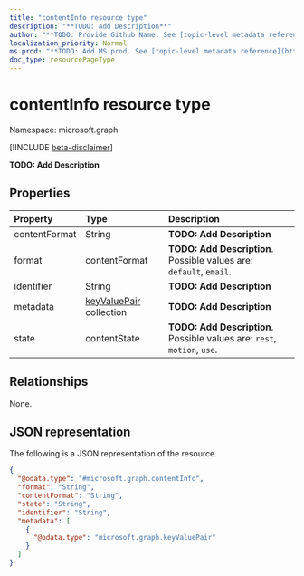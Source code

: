 ```yaml
---
title: "contentInfo resource type"
description: "**TODO: Add Description**"
author: "**TODO: Provide Github Name. See [topic-level metadata reference](https://msgo.azurewebsites.net/add/document/guidelines/metadata.html#topic-level-metadata)**"
localization_priority: Normal
ms.prod: "**TODO: Add MS prod. See [topic-level metadata reference](https://msgo.azurewebsites.net/add/document/guidelines/metadata.html#topic-level-metadata)**"
doc_type: resourcePageType
---
```


# contentInfo resource type

Namespace: microsoft.graph

[!INCLUDE [beta-disclaimer](../../includes/beta-disclaimer.md)]

**TODO: Add Description**

## Properties
|Property|Type|Description|
|:---|:---|:---|
|contentFormat|String|**TODO: Add Description**|
|format|contentFormat|**TODO: Add Description**. Possible values are: `default`, `email`.|
|identifier|String|**TODO: Add Description**|
|metadata|[keyValuePair](../resources/synchronization-keyvaluepair.md) collection|**TODO: Add Description**|
|state|contentState|**TODO: Add Description**. Possible values are: `rest`, `motion`, `use`.|

## Relationships
None.

## JSON representation
The following is a JSON representation of the resource.
<!-- {
  "blockType": "resource",
  "@odata.type": "microsoft.graph.contentInfo"
}
-->
``` json
{
  "@odata.type": "#microsoft.graph.contentInfo",
  "format": "String",
  "contentFormat": "String",
  "state": "String",
  "identifier": "String",
  "metadata": [
    {
      "@odata.type": "microsoft.graph.keyValuePair"
    }
  ]
}
```


